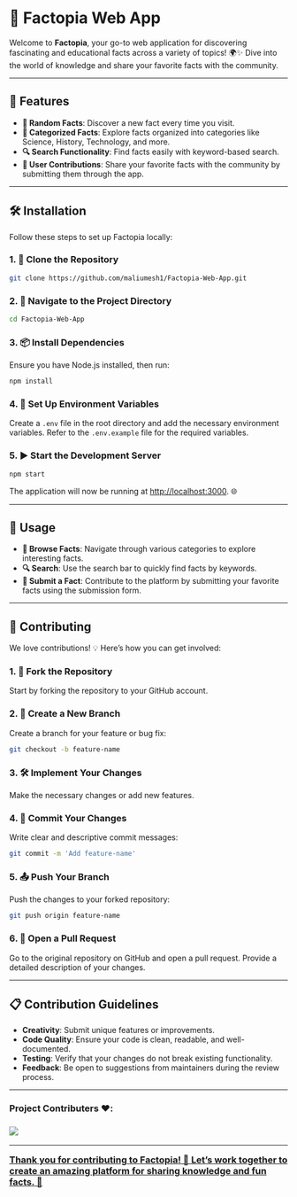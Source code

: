 # 🌟 Factopia Web App

Welcome to **Factopia**, your go-to web application for discovering fascinating and educational facts across a variety of topics! 🌍✨ Dive into the world of knowledge and share your favorite facts with the community.

---

## 🚀 Features

- **🔄 Random Facts**: Discover a new fact every time you visit.
- **📂 Categorized Facts**: Explore facts organized into categories like Science, History, Technology, and more.
- **🔍 Search Functionality**: Find facts easily with keyword-based search.
- **🤝 User Contributions**: Share your favorite facts with the community by submitting them through the app.

---

## 🛠️ Installation

Follow these steps to set up Factopia locally:

### 1. 🍴 Clone the Repository

```bash
git clone https://github.com/maliumesh1/Factopia-Web-App.git
```

### 2. 📂 Navigate to the Project Directory

```bash
cd Factopia-Web-App
```

### 3. 📦 Install Dependencies

Ensure you have Node.js installed, then run:

```bash
npm install
```

### 4. 📝 Set Up Environment Variables

Create a `.env` file in the root directory and add the necessary environment variables. Refer to the `.env.example` file for the required variables.

### 5. ▶️ Start the Development Server

```bash
npm start
```

The application will now be running at [http://localhost:3000](http://localhost:3000). 🌐

---

## 🌟 Usage

- **📖 Browse Facts**: Navigate through various categories to explore interesting facts.
- **🔍 Search**: Use the search bar to quickly find facts by keywords.
- **📝 Submit a Fact**: Contribute to the platform by submitting your favorite facts using the submission form.

---

## 🤝 Contributing

We love contributions! 💡 Here’s how you can get involved:

### 1. 🍴 Fork the Repository

Start by forking the repository to your GitHub account.

### 2. 🌿 Create a New Branch

Create a branch for your feature or bug fix:
```bash
git checkout -b feature-name
```

### 3. 🛠️ Implement Your Changes

Make the necessary changes or add new features.

### 4. 💾 Commit Your Changes

Write clear and descriptive commit messages:
```bash
git commit -m 'Add feature-name'
```

### 5. 📤 Push Your Branch

Push the changes to your forked repository:
```bash
git push origin feature-name
```

### 6. 🔄 Open a Pull Request

Go to the original repository on GitHub and open a pull request. Provide a detailed description of your changes.

---

## 📋 Contribution Guidelines

- **Creativity**: Submit unique features or improvements.
- **Code Quality**: Ensure your code is clean, readable, and well-documented.
- **Testing**: Verify that your changes do not break existing functionality.
- **Feedback**: Be open to suggestions from maintainers during the review process.

---

<h3>Project Contributers ❤️: <h3>
<a href="https://github.com/maliumesh1/Factopia-Web-App/graphs/contributors">
<img src="https://contributors-img.web.app/image?repo=maliumesh1/Factopia-Web-App"/>

---

Thank you for contributing to **Factopia**! 🌟 Let’s work together to create an amazing platform for sharing knowledge and fun facts. 🚀

